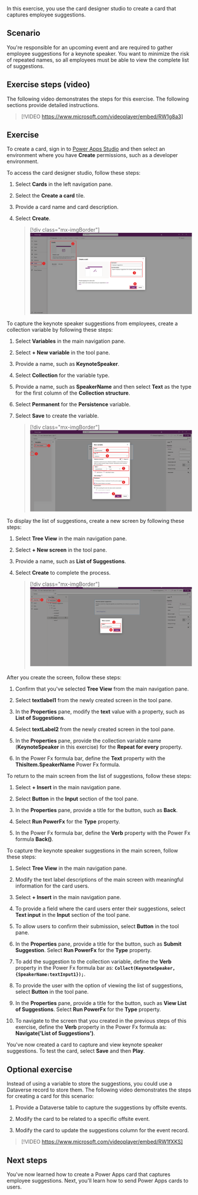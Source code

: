 In this exercise, you use the card designer studio to create a card that captures employee suggestions.

## Scenario

You're responsible for an upcoming event and are required to gather employee suggestions for a keynote speaker. You want to minimize the risk of repeated names, so all employees must be able to view the complete list of suggestions.

## Exercise steps (video)

The following video demonstrates the steps for this exercise. The following sections provide detailed instructions.

> [!VIDEO https://www.microsoft.com/videoplayer/embed/RW1g8a3]

## Exercise

To create a card, sign in to [Power Apps Studio](https://make.powerapps.com/?azure-portal=true) and then select an environment where you have **Create** permissions, such as a developer environment.

To access the card designer studio, follow these steps:

1. Select **Cards** in the left navigation pane.

1. Select the **Create a card** tile.

1. Provide a card name and card description.

1. Select **Create**.

   > [!div class="mx-imgBorder"]
   > [![Screenshot of Power Apps Studio. Focus is on the Cards option in the left navigation pane, the Create a card tile, the card name and description filled in, and the Create button.](../media/create-card.svg)](../media/create-card.svg#lightbox)

To capture the keynote speaker suggestions from employees, create a collection variable by following these steps:

1. Select **Variables** in the main navigation pane.

1. Select **+ New variable** in the tool pane.

1. Provide a name, such as **KeynoteSpeaker**.

1. Select **Collection** for the variable type.

1. Provide a name, such as **SpeakerName** and then select **Text** as the type for the first column of the **Collection structure**.

1. Select **Permanent** for the **Persistence** variable.

1. Select **Save** to create the variable.

   > [!div class="mx-imgBorder"]
   > [![Screenshot of the Power Apps card designer studio. Focus is on the Variables option in the main navigation pane, the add New variable option, the Name property filled in, Collection entered as the variable type, Name added for the first collection column and Text added as the type, Permanent selected for the Persistence variable, and the Save button.](../media/keynote-speaker-variable.svg)](../media/keynote-speaker-variable.svg#lightbox)

To display the list of suggestions, create a new screen by following these steps:

1. Select **Tree View** in the main navigation pane.

1. Select **+ New screen** in the tool pane.

1. Provide a name, such as **List of Suggestions**.

1. Select **Create** to complete the process.

   > [!div class="mx-imgBorder"]
   > [![Screenshot of the Power Apps card designer studio. Focus is on the Tree View option in the main navigation pane, the add New screen option, List of Suggestions entered as a name, and the Create button.](../media/list-suggestions.svg)](../media/list-suggestions.svg#lightbox)

After you create the screen, follow these steps:

1. Confirm that you've selected **Tree View** from the main navigation pane.

1. Select **textlabel1** from the newly created screen in the tool pane.

1. In the **Properties** pane, modify the **text** value with a property, such as **List of Suggestions**.

1. Select **textLabel2** from the newly created screen in the tool pane.

1. In the **Properties** pane, provide the collection variable name (**KeynoteSpeaker** in this exercise) for the **Repeat for every** property.

1. In the Power Fx formula bar, define the **Text** property with the **ThisItem.SpeakerName** Power Fx formula.

To return to the main screen from the list of suggestions, follow these steps:

1. Select **+ Insert** in the main navigation pane.

1. Select **Button** in the **Input** section of the tool pane.

1. In the **Properties** pane, provide a title for the button, such as **Back**.

1. Select **Run PowerFx** for the **Type** property.

1. In the Power Fx formula bar, define the **Verb** property with the Power Fx formula **Back()**.

To capture the keynote speaker suggestions in the main screen, follow these steps:

1. Select **Tree View** in the main navigation pane.

1. Modify the text label descriptions of the main screen with meaningful information for the card users.

1. Select **+ Insert** in the main navigation pane.

1. To provide a field where the card users enter their suggestions, select **Text input** in the **Input** section of the tool pane.

1. To allow users to confirm their submission, select **Button** in the tool pane.

1. In the **Properties** pane, provide a title for the button, such as **Submit Suggestion**. Select **Run PowerFx** for the **Type** property.

1. To add the suggestion to the collection variable, define the **Verb** property in the Power Fx formula bar as: **`Collect(KeynoteSpeaker,{SpeakerName:textInput1});`**.

1. To provide the user with the option of viewing the list of suggestions, select **Button** in the tool pane.

1. In the **Properties** pane, provide a title for the button, such as **View List of Suggestions**. Select **Run PowerFx** for the **Type** property.

1. To navigate to the screen that you created in the previous steps of this exercise, define the **Verb** property in the Power Fx formula as: **Navigate('List of Suggestions')**.

You've now created a card to capture and view keynote speaker suggestions. To test the card, select **Save** and then **Play**.

## Optional exercise

Instead of using a variable to store the suggestions, you could use a Dataverse record to store them. The following video demonstrates the steps for creating a card for this scenario:

1. Provide a Dataverse table to capture the suggestions by offsite events.

1. Modify the card to be related to a specific offsite event.

1. Modify the card to update the suggestions column for the event record.

> [!VIDEO https://www.microsoft.com/videoplayer/embed/RW1fXKS]

## Next steps

You've now learned how to create a Power Apps card that captures employee suggestions. Next, you'll learn how to send Power Apps cards to users.
